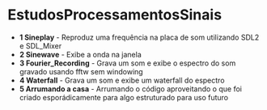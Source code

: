 # EstudosProcessamentosSinais

* **1 Sineplay**            - Reproduz uma frequência na placa de som utilizando SDL2 e SDL_Mixer
* **2 Sinewave**            - Exibe a onda na janela
* **3 Fourier_Recording**   - Grava um som e exibe o espectro do som gravado usando fftw sem windowing
* **4 Waterfall**           - Grava um som e exibe um waterfall do espectro 
* **5 Arrumando a casa**    - Arrumando o código aproveitando o que foi criado esporádicamente para algo estruturado para uso futuro
